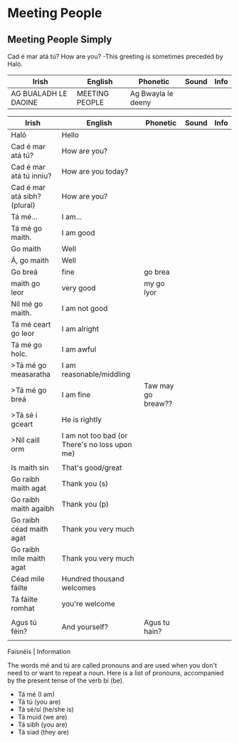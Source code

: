 # Meeting People

## Meeting People Simply

Cad é mar atá tú? How are you?  -This greeting is sometimes preceded by Haló.

|Irish|English|Phonetic|Sound|Info|
|------|-------|--------|-----|----|
|AG BUALADH LE DAOINE | MEETING PEOPLE | Ag Bwayla le deeny

|Irish|English|Phonetic|Sound|Info|
|------|-------|--------|-----|----|
|Haló|Hello
|Cad é mar atá tú?|How are you?
|Cad é mar atá tú inniu?|How are you today?
|Cad é mar atá sibh? (plural)|How are you?||
|Tá mé…|I am…
|Tá mé go maith.| I am good
|Go maith|Well
|Á, go maith|Well
|Go breá|fine|go brea
|maith go leor|very good|my go lyor
|Níl mé go maith.| I am not good
|Tá mé ceart go leor|I am alright
|Tá mé go holc. |I am awful
|>Tá mé go measaratha|I am reasonable/middling||
|>Tá mé go breá|I am fine|Taw may go breaw??|
|>Tá sé i gceart|He is rightly||
|>Níl caill orm|I am not too bad (or There's no loss upon me)||
||
|Is maith sin|That's good/great||
|Go raibh maith agat|Thank you (s)||
|Go raibh maith agaibh|Thank you (p)||
|Go raibh céad maith agat|Thank you very much||
|Go raibh míle maith agat|Thank you very much||
|Céad míle fáilte|Hundred thousand welcomes||
|Tá fáilte romhat| you're welcome
||
|Agus tú féin?|And yourself?|Agus tu hain?
||

Faisnéis | Information

The words mé and tú are called pronouns and are used when you don't need to or want to repeat a noun. Here is a list of pronouns, accompanied by the present tense of the verb bí (be).

* Tá mé (I am)
* Tá tú (you are)
* Tá sé/sí (he/she is)
* Tá muid (we are)
* Tá sibh (you are)
* Tá siad (they are)



